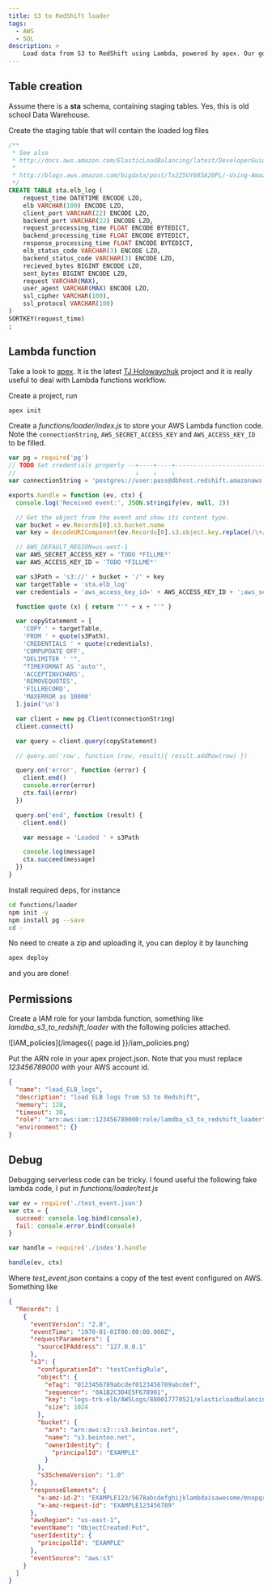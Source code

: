```yaml
---
title: S3 to RedShift loader
tags:
  - AWS
  - SQL
description: >
    Load data from S3 to RedShift using Lambda, powered by apex. Our goal is: every time the AWS Elastic load balancer writes a log file, load it into RedShift.
---
```


## Table creation

Assume there is a **sta** schema, containing staging tables.
Yes, this is old school Data Warehouse.

Create the staging table that will contain the loaded log files

```sql
/**
 * See also
 * http://docs.aws.amazon.com/ElasticLoadBalancing/latest/DeveloperGuide/access-log-collection.html
 *
 * http://blogs.aws.amazon.com/bigdata/post/Tx2Z5UY685A20PL/-Using-Amazon-span-class-matches-Redshift-span-to-Analyze-Your-Elastic-Load-Bala
 */
CREATE TABLE sta.elb_log (
	request_time DATETIME ENCODE LZO,
	elb VARCHAR(100) ENCODE LZO,
	client_port VARCHAR(22) ENCODE LZO,
	backend_port VARCHAR(22) ENCODE LZO,
	request_processing_time FLOAT ENCODE BYTEDICT,
	backend_processing_time FLOAT ENCODE BYTEDICT,
	response_processing_time FLOAT ENCODE BYTEDICT,
	elb_status_code VARCHAR(3) ENCODE LZO,
	backend_status_code VARCHAR(3) ENCODE LZO,
	recieved_bytes BIGINT ENCODE LZO,
	sent_bytes BIGINT ENCODE LZO,
	request VARCHAR(MAX),
	user_agent VARCHAR(MAX) ENCODE LZO,
	ssl_cipher VARCHAR(100),
	ssl_protocol VARCHAR(100)
)
SORTKEY(request_time)
;
```

## Lambda function

Take a look to [apex]. It is the latest [TJ Holowaychuk](https://github.com/tj) project and it is
really useful to deal with Lambda functions workflow.

Create a project, run

```bash
apex init
```

Create a *functions/loader/index.js* to store your AWS Lambda function code.
Note the `connectionString`, `AWS_SECRET_ACCESS_KEY` and `AWS_ACCESS_KEY_ID` to be filled.

```javascript
var pg = require('pg')
// TODO Set credentials properly --+----+----+----------------------------------+
//                                 ↓    ↓    ↓                                  ↓
var connectionString = 'postgres://user:pass@dbhost.redshift.amazonaws.com:5439/dbname'

exports.handle = function (ev, ctx) {
  console.log('Received event:', JSON.stringify(ev, null, 2))

  // Get the object from the event and show its content type.
  var bucket = ev.Records[0].s3.bucket.name
  var key = decodeURIComponent(ev.Records[0].s3.object.key.replace(/\+/g, ' '))

  // AWS_DEFAULT_REGION=us-west-1
  var AWS_SECRET_ACCESS_KEY = 'TODO *FILLME*'
  var AWS_ACCESS_KEY_ID = 'TODO *FILLME*'

  var s3Path = 's3://' + bucket + '/' + key
  var targetTable = 'sta.elb_log'
  var credentials = 'aws_access_key_id=' + AWS_ACCESS_KEY_ID + ';aws_secret_access_key=' + AWS_SECRET_ACCESS_KEY

  function quote (x) { return "'" + x + "'" }

  var copyStatement = [
    'COPY ' + targetTable,
    'FROM ' + quote(s3Path),
    'CREDENTIALS ' + quote(credentials),
    'COMPUPDATE OFF',
    "DELIMITER ' '",
    "TIMEFORMAT AS 'auto'",
    'ACCEPTINVCHARS',
    'REMOVEQUOTES',
    'FILLRECORD',
    'MAXERROR as 10000'
  ].join('\n')

  var client = new pg.Client(connectionString)
  client.connect()

  var query = client.query(copyStatement)

  // query.on('row', function (row, result){ result.addRow(row) })

  query.on('error', function (error) {
    client.end()
    console.error(error)
    ctx.fail(error)
  })

  query.on('end', function (result) {
    client.end()

    var message = 'Loaded ' + s3Path

    console.log(message)
    ctx.succeed(message)
  })
}
```

Install required deps, for instance

```bash
cd functions/loader
npm init -y
npm install pg --save
cd -
```

No need to create a zip and uploading it, you can deploy it by launching

```bash
apex deploy
```

and you are done!

## Permissions

Create a IAM role for your lambda function, something like *lamdba_s3_to_redshift_loader*
with the following policies attached.

![IAM_policies](/images{{ page.id }}/iam_policies.png)

Put the ARN role in your apex project.json. Note that you must replace
*123456789000* with your AWS account id.

```json
{
  "name": "load_ELB_logs",
  "description": "load ELB logs from S3 to Redshift",
  "memory": 128,
  "timeout": 30,
  "role": "arn:aws:iam::123456789000:role/lamdba_s3_to_redshift_loader",
  "environment": {}
}
```

## Debug

Debugging serverless code can be tricky. I found useful the following fake lambda code, I put in *functions/loader/test.js*

```javascript
var ev = require('./test_event.json')
var ctx = {
  succeed: console.log.bind(console),
  fail: console.error.bind(console)
}

var handle = require('./index').handle

handle(ev, ctx)
```

Where *test_event.json* contains a copy of the test event configured on AWS. Something like

```json
{
  "Records": [
    {
      "eventVersion": "2.0",
      "eventTime": "1970-01-01T00:00:00.000Z",
      "requestParameters": {
        "sourceIPAddress": "127.0.0.1"
      },
      "s3": {
        "configurationId": "testConfigRule",
        "object": {
          "eTag": "0123456789abcdef0123456789abcdef",
          "sequencer": "0A1B2C3D4E5F678901",
          "key": "logs-trk-elb/AWSLogs/880017770521/elasticloadbalancing/eu-west-1/2016/04/04/880017770521_elasticloadbalancing_eu-west-1_trk_20160404T0000Z_52.30.150.180_1ltvx7zo.log",
          "size": 1024
        },
        "bucket": {
          "arn": "arn:aws:s3:::s3.beintoo.net",
          "name": "s3.beintoo.net",
          "ownerIdentity": {
            "principalId": "EXAMPLE"
          }
        },
        "s3SchemaVersion": "1.0"
      },
      "responseElements": {
        "x-amz-id-2": "EXAMPLE123/5678abcdefghijklambdaisawesome/mnopqrstuvwxyzABCDEFGH",
        "x-amz-request-id": "EXAMPLE123456789"
      },
      "awsRegion": "us-east-1",
      "eventName": "ObjectCreated:Put",
      "userIdentity": {
        "principalId": "EXAMPLE"
      },
      "eventSource": "aws:s3"
    }
  ]
}
```

[apex]: http://apex.run/ "apex"
